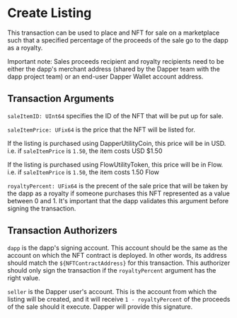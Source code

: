 # Create Listing

This transaction can be used to place and NFT for sale on a marketplace such that a specified percentage of the proceeds of the sale
go to the dapp as a royalty.

Important note: Sales proceeds recipient and royalty recipients need to be either the dapp's merchant address (shared by the Dapper team
with the dapp project team) or an end-user Dapper Wallet account address.

## Transaction Arguments

`saleItemID: UInt64` specifies the ID of the NFT that will be put up for sale.

`saleItemPrice: UFix64` is the price that the NFT will be listed for.

If the listing is purchased using DapperUtilityCoin, this price will be in USD. i.e. if `saleItemPrice` is `1.50`, the item costs USD $1.50

If the listing is purchased using FlowUtilityToken, this price will be in Flow. i.e. if `saleItemPrice` is `1.50`, the item costs 1.50 Flow

`royaltyPercent: UFix64` is the precent of the sale price that will be taken by the dapp as a royalty if someone purchases this NFT represented
as a value between 0 and 1. It's important that the dapp validates this argument before signing the transaction.

## Transaction Authorizers

`dapp` is the dapp's signing account. This account should be the same as the account on which the NFT contract is deployed. In other words,
its address should match the `${NFTContractAddress}` for this transaction. This authorizer should only sign the transaction if the `royaltyPercent`
argument has the right value.

`seller` is the Dapper user's account. This is the account from which the listing will be created, and it will receive `1 - royaltyPercent` of
the proceeds of the sale should it execute. Dapper will provide this signature.
